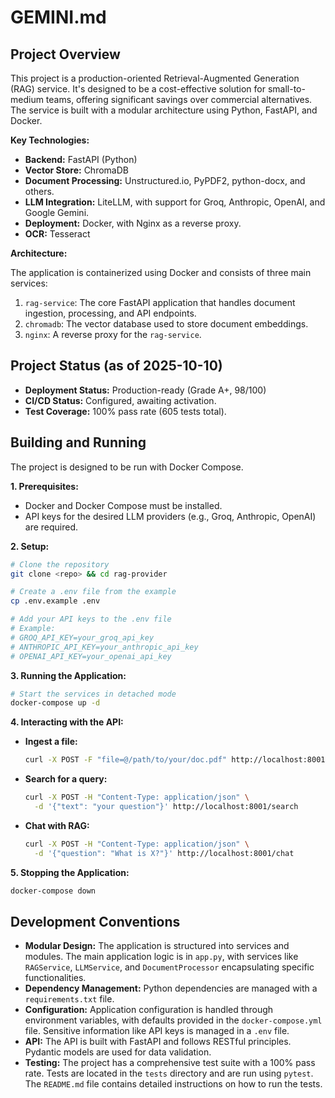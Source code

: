 # GEMINI.md

## Project Overview

This project is a production-oriented Retrieval-Augmented Generation (RAG) service. It's designed to be a cost-effective solution for small-to-medium teams, offering significant savings over commercial alternatives. The service is built with a modular architecture using Python, FastAPI, and Docker.

**Key Technologies:**

*   **Backend:** FastAPI (Python)
*   **Vector Store:** ChromaDB
*   **Document Processing:** Unstructured.io, PyPDF2, python-docx, and others.
*   **LLM Integration:** LiteLLM, with support for Groq, Anthropic, OpenAI, and Google Gemini.
*   **Deployment:** Docker, with Nginx as a reverse proxy.
*   **OCR:** Tesseract

**Architecture:**

The application is containerized using Docker and consists of three main services:

1.  `rag-service`: The core FastAPI application that handles document ingestion, processing, and API endpoints.
2.  `chromadb`: The vector database used to store document embeddings.
3.  `nginx`: A reverse proxy for the `rag-service`.

## Project Status (as of 2025-10-10)

*   **Deployment Status:** Production-ready (Grade A+, 98/100)
*   **CI/CD Status:** Configured, awaiting activation.
*   **Test Coverage:** 100% pass rate (605 tests total).

## Building and Running

The project is designed to be run with Docker Compose.

**1. Prerequisites:**

*   Docker and Docker Compose must be installed.
*   API keys for the desired LLM providers (e.g., Groq, Anthropic, OpenAI) are required.

**2. Setup:**

```bash
# Clone the repository
git clone <repo> && cd rag-provider

# Create a .env file from the example
cp .env.example .env

# Add your API keys to the .env file
# Example:
# GROQ_API_KEY=your_groq_api_key
# ANTHROPIC_API_KEY=your_anthropic_api_key
# OPENAI_API_KEY=your_openai_api_key
```

**3. Running the Application:**

```bash
# Start the services in detached mode
docker-compose up -d
```

**4. Interacting with the API:**

*   **Ingest a file:**
    ```bash
    curl -X POST -F "file=@/path/to/your/doc.pdf" http://localhost:8001/ingest/file
    ```
*   **Search for a query:**
    ```bash
    curl -X POST -H "Content-Type: application/json" \
      -d '{"text": "your question"}' http://localhost:8001/search
    ```
*   **Chat with RAG:**
    ```bash
    curl -X POST -H "Content-Type: application/json" \
      -d '{"question": "What is X?"}' http://localhost:8001/chat
    ```

**5. Stopping the Application:**

```bash
docker-compose down
```

## Development Conventions

*   **Modular Design:** The application is structured into services and modules. The main application logic is in `app.py`, with services like `RAGService`, `LLMService`, and `DocumentProcessor` encapsulating specific functionalities.
*   **Dependency Management:** Python dependencies are managed with a `requirements.txt` file.
*   **Configuration:** Application configuration is handled through environment variables, with defaults provided in the `docker-compose.yml` file. Sensitive information like API keys is managed in a `.env` file.
*   **API:** The API is built with FastAPI and follows RESTful principles. Pydantic models are used for data validation.
*   **Testing:** The project has a comprehensive test suite with a 100% pass rate. Tests are located in the `tests` directory and are run using `pytest`. The `README.md` file contains detailed instructions on how to run the tests.